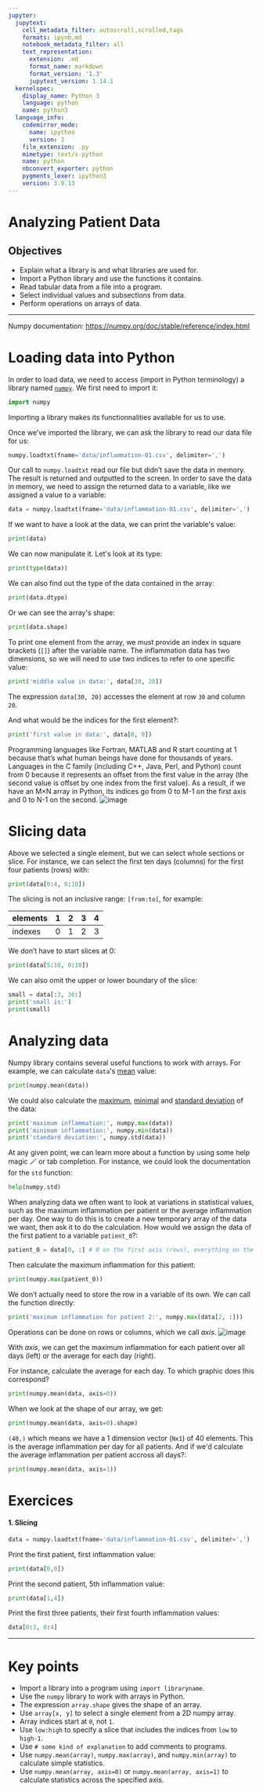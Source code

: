 ```yaml
---
jupyter:
  jupytext:
    cell_metadata_filter: autoscroll,scrolled,tags
    formats: ipynb,md
    notebook_metadata_filter: all
    text_representation:
      extension: .md
      format_name: markdown
      format_version: '1.3'
      jupytext_version: 1.14.1
  kernelspec:
    display_name: Python 3
    language: python
    name: python3
  language_info:
    codemirror_mode:
      name: ipython
      version: 3
    file_extension: .py
    mimetype: text/x-python
    name: python
    nbconvert_exporter: python
    pygments_lexer: ipython3
    version: 3.9.13
---
```



# Analyzing Patient Data
## Objectives
* Explain what a library is and what libraries are used for.
* Import a Python library and use the functions it contains.
* Read tabular data from a file into a program.
* Select individual values and subsections from data.
* Perform operations on arrays of data.
***

Numpy documentation: https://numpy.org/doc/stable/reference/index.html

# Loading data into Python

In order to load data, we need to access (import in Python terminology) a library named [`numpy`](https://numpy.org/doc/stable/). We first need to import it:

```python tags=["empty"]
import numpy
```

Importing a library makes its functionnalities available for us to use.

Once we’ve imported the library, we can ask the library to read our data file for us:

```python
numpy.loadtxt(fname='data/inflammation-01.csv', delimiter=',')
```


Our call to `numpy.loadtxt` read our file but didn’t save the data in memory. The result is returned and outputted to the screen.
In order to save the data in memory, we need to assign the returned data to a variable, like we assigned a value to a variable:

```python
data = numpy.loadtxt(fname='data/inflammation-01.csv', delimiter=',')
```


If we want to have a look at the data, we can print the variable's value:

```python tags=["empty"]
print(data)
```


We can now manipulate it. Let's look at its type:

```python
print(type(data))
```

We can also find out the type of the data contained in the array:

```python tags=["empty"]
print(data.dtype)
```


Or we can see the array's shape:

```python tags=["empty"]
print(data.shape)
```


To print one element from the array, we must provide an index in square brackets (`[]`) after the variable name.
The inflammation data has two dimensions, so we will need to use two indices to refer to one specific value:

```python tags=["empty"]
print('middle value in data:', data[30, 20])
```
The expression `data[30, 20]` accesses the element at row `30` and column `20`.


And what would be the indices for the first element?:

```python
print('first value in data:', data[0, 0])
```


Programming languages like Fortran, MATLAB and R start counting at 1 because that’s what human beings have done for thousands of years. Languages in the C family (including C++, Java, Perl, and Python) count from 0 because it represents an offset from the first value in the array (the second value is offset by one index from the first value). As a result, if we have an M×N array in Python, its indices go from 0 to M-1 on the first axis and 0 to N-1 on the second.
![image](images/python-zero-index.svg)

# Slicing data
Above we selected a single element, but we can select whole sections or slice. For instance, we can select the first ten days (columns) for the first four patients (rows) with:

```python tags=["empty"]
print(data[0:4, 0:10])
```
The slicing is not an inclusive range: `[from:to[`, for example:

|elements| 1  | 2  | 3  | 4  |
|--------|----|----|----|----|
|indexes | 0  | 1  | 2  | 3  |


We don’t have to start slices at 0:

```python
print(data[5:10, 0:10])
```


We can also omit the upper or lower boundary of the slice:

```python
small = data[:3, 36:]
print('small is:')
print(small)
```


# Analyzing data
Numpy library contains several useful functions to work with arrays. For example, we can calculate `data`'s [mean](https://numpy.org/doc/stable/reference/generated/numpy.ndarray.mean.html) value:

```python tags=["empty"]
print(numpy.mean(data))
```


We could also calculate the [maximum](https://numpy.org/doc/stable/reference/generated/numpy.ndarray.max.html), [minimal](https://numpy.org/doc/stable/reference/generated/numpy.ndarray.min.html) and [standard deviation](https://numpy.org/doc/stable/reference/generated/numpy.ndarray.std.html) of the data:

```python tags=["empty"]
print('maximum inflammation:', numpy.max(data))
print('minimum inflammation:', numpy.min(data))
print('standard deviation:', numpy.std(data))
```


At any given point, we can learn more about a function by using some help magic 🪄 or tab completion.
For instance, we could look the documentation for the `std` function:

```python scrolled=true tags=[]
help(numpy.std)
```

When analyzing data we often want to look at variations in statistical values, such as the maximum inflammation per patient or the average inflammation per day. One way to do this is to create a new temporary array of the data we want, then ask it to do the calculation. 
How would we assign the data of the first patient to a variable `patient_0`?:

```python tags=["empty"]
patient_0 = data[0, :] # 0 on the first axis (rows), everything on the second (columns)
```

Then calculate the maximum inflammation for this patient:

```python
print(numpy.max(patient_0))
```


We don’t actually need to store the row in a variable of its own. We can call the function directly:

```python
print('maximum inflammation for patient 2:', numpy.max(data[2, :]))
```


Operations can be done on rows or columns, which we call _axis_.
![image](images/python-operations-across-axes.png)

With _axis_, we can get the maximum inflammation for each patient over all days (left) or the average for each day (right).

For instance, calculate the average for each day. To which graphic does this correspond?

```python tags=["empty"]
print(numpy.mean(data, axis=0))
```


When we look at the shape of our array, we get:

```python
print(numpy.mean(data, axis=0).shape)
```

`(40,)` which means we have a 1 dimension vector (`Nx1`) of 40 elements. This is the average inflammation per day for all patients.
And if we'd calculate the average inflammation per patient accross all days?:

```python
print(numpy.mean(data, axis=1))
```


# Exercices
#### 1. Slicing

```python
data = numpy.loadtxt(fname='data/inflammation-01.csv', delimiter=',')
```

Print the first patient, first inflammation value:

```python tags=["empty"]
print(data[0,0])
```

Print the second patient, 5th inflammation value:

```python tags=["empty"]
print(data[1,4])
```

Print the first three patients, their first fourth inflammation values:

```python tags=["empty"]
data[0:3, 0:4]
```

***
# Key points

* Import a library into a program using `import libraryname`.
* Use the `numpy` library to work with arrays in Python.
* The expression `array.shape` gives the shape of an array.
* Use `array[x, y]` to select a single element from a 2D numpy array.
* Array indices start at `0`, not `1`.
* Use `low:high` to specify a slice that includes the indices from `low` to `high-1`.
* Use `# some kind of explanation` to add comments to programs.
* Use `numpy.mean(array)`, `numpy.max(array)`, and `numpy.min(array)` to calculate simple statistics.
* Use `numpy.mean(array, axis=0)` or `numpy.mean(array, axis=1)` to calculate statistics across the specified axis.
